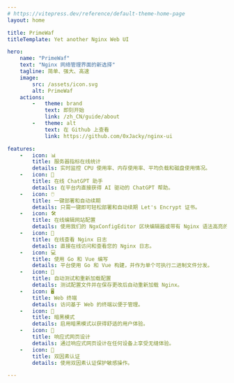 ```yaml
---
# https://vitepress.dev/reference/default-theme-home-page
layout: home

title: PrimeWaf
titleTemplate: Yet another Nginx Web UI

hero:
    name: "PrimeWaf"
    text: "Nginx 网络管理界面的新选择"
    tagline: 简单、强大、高速
    image:
        src: /assets/icon.svg
        alt: PrimeWaf
    actions:
        -   theme: brand
            text: 即刻开始
            link: /zh_CN/guide/about
        -   theme: alt
            text: 在 Github 上查看
            link: https://github.com/0xJacky/nginx-ui

features:
    -   icon: 📊
        title: 服务器指标在线统计
        details: 实时监控 CPU 使用率、内存使用率、平均负载和磁盘使用情况。
    -   icon: 💬
        title: 在线 ChatGPT 助手
        details: 在平台内直接获得 AI 驱动的 ChatGPT 帮助。
    -   icon: 🖱️
        title: 一键部署和自动续期
        details: 只需一键即可轻松部署和自动续期 Let's Encrypt 证书。
    -   icon: 🛠️
        title: 在线编辑网站配置
        details: 使用我们的 NgxConfigEditor 区块编辑器或带有 Nginx 语法高亮的 Ace 代码编辑器编辑配置。
    -   icon: 📜
        title: 在线查看 Nginx 日志
        details: 直接在线访问和查看您的 Nginx 日志。
    -   icon: 💻
        title: 使用 Go 和 Vue 编写
        details: 平台使用 Go 和 Vue 构建，并作为单个可执行二进制文件分发。
    -   icon: 🔄
        title: 自动测试和重新加载配置
        details: 测试配置文件并在保存更改后自动重新加载 Nginx。
    -   icon: 🖥️
        title: Web 终端
        details: 访问基于 Web 的终端以便于管理。
    -   icon: 🌙
        title: 暗黑模式
        details: 启用暗黑模式以获得舒适的用户体验。
    -   icon: 📱
        title: 响应式网页设计
        details: 通过响应式网页设计在任何设备上享受无缝体验。
    -   icon: 🔐
        title: 双因素认证
        details: 使用双因素认证保护敏感操作。

---
```


